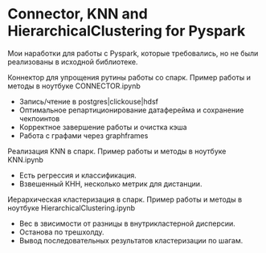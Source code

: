 # Connector, KNN and HierarchicalClustering for Pyspark

Мои наработки для работы с Pyspark, которые требовались, но не были реализованы в исходной библиотеке.


Коннектор для упрощения рутины работы со спарк.
Пример работы и методы в ноутбуке CONNECTOR.ipynb
- Запись/чтение в postgres|clickouse|hdsf
- Оптимальное репартиционирование датаферейма и сохранение чекпоинтов
- Корректное завершение работы и очистка кэша
- Работа с графами через graphframes


Реализация KNN в спарк.
Пример работы и методы в ноутбуке KNN.ipynb
- Есть регрессия и классификация.
- Взвешенный КНН, несколько метрик для дистанции.


Иерархическая кластеризация в спарк.
Пример работы и методы в ноутбуке HierarchicalClustering.ipynb
- Вес в звисимости от разницы в внутрикластерной дисперсии.
- Останова по трешхолду.
- Вывод последовательных результатов кластеризации по шагам.

